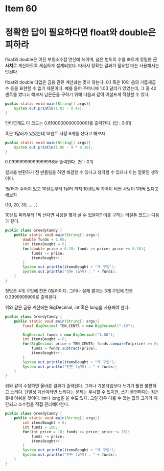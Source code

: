 # Item 60

# 정확한 답이 필요하다면 float와 double은 피하라

float와 double은 이진 부동소수점 연산에 쓰이며, 넓은 범위의 수를 빠르게 정밀한 **근사치**로 계산하도록 세심하게 설계되었다. 따라서 정확한 결과가 필요할 때는 사용해서는 안된다.

float와 double 타입은 금융 관련 계산과는 맞지 않는다. 0.1 혹은 10의 음의 거듭제곱수 등을 표현할 수 없기 때문이다. 예를 들어 주머니에 1.03 달러가 있었는데, 그 중 42 센트를 썼다고 해보자 남은돈을 구하기 위해 다음과 같이 어설프게 작성할 수 있다.

```java
public static void main(String[] args){
    System.out.println(1.03 - 0.42);
}
```

안타깝게도 이 코드는 0.6100000000000001를 출력한다. (답 : 0.61)

혹은 1달러가 있었는데 10센트 사탕 9개를 샀다고 해보자

```java
public static void main(String[] args){
    System.out.println(1.00 - 9 * 0.10);
}
```

0.09999999999999998을 출력한다. (답 : 0.1)

결과를 반환하기 전 반올림을 하면 해결할 수 있다고 생각할 수 있으나 이는 잘못된 생각이다.

1달러가 주어져 있고 10센트부터 1달러 까지 10센트씩 가격이 비싼 사탕이 1개씩 있다고 해보자

(10, 20, 30, … , )

10센트 짜리부터 1씩 산다면 사탕을 몇개 살 수 있을까? 이를 구하는 어설픈 코드는 다음과 같다.

```java
public class GreedyCandy {
    public static void main(String[] args){
        double funds = 1.00;
        int itemsBought = 0;
        for(double price = 0.10; funds >= price; price += 0.10){
            funds -= price;
            itemsBought++;
        }
        System.out.println(itemsBought + "개 구입");
        System.out.println("잔돈 (달러) : " + funds);
    }
}
```

정답은 4개 구입에 잔돈 0달러이다. 그러나 실제 결과는 3개 구입에 잔돈 0.3999999999로 출력된다.

위와 같은 금융 계산에는 BigDecimal, int 혹은 long을 사용해야 한다.

```java
public class GreedyCandy {
    public static void main(String[] args){
        final BigDecimal TEN_CENTS = new BigDecimal(".10");

        BigDecimal funds = new BigDecimal("1.00");
        int itemsBought = 0;
        for(BigDecimal price = TEN_CENTS; funds.compareTo(price) >= 0; price = price.add(TEN_CENTS)){
            funds = funds.subtract(price);
            itemsBought++;
        }
        System.out.println(itemsBought + "개 구입");
        System.out.println("잔돈 (달러) : " + funds);
    }
}
```

위와 같이 수정하면 올바른 결과가 출력된다. 그러나 기본타입보다 쓰기가 훨씬 불편하고 느리다. 단발성 계산이라면 느리다는 문제는 무시할 수 있지만, 쓰기 불편하다는 점은 못내 아쉬울 것이다. int나 long을 쓸 수도 있다. 그럴 경우 다룰 수 있는 값의 크기가 제한되고 소수점을 직접 관리해야한다.

```java
public class GreedyCandy {
    public static void main(String[] args){
        int itemsBought = 0;
        int funds = 100;
        for(int price = 10; funds >= price; price += 10){
            funds -= price;
            itemsBought++;
        }
        System.out.println(itemsBought + "개 구입");
        System.out.println("잔돈 (달러) : " + funds);
    }
}
```